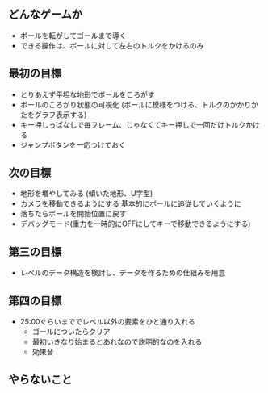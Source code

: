 
どんなゲームか
--------------

*   ボールを転がしてゴールまで導く
*   できる操作は、ボールに対して左右のトルクをかけるのみ

最初の目標
----------

*   とりあえず平坦な地形でボールをころがす
*   ボールのころがり状態の可視化
    (ボールに模様をつける、トルクのかかりかたをグラフ表示する)
*   キー押しっぱなしで毎フレーム、じゃなくてキー押しで一回だけトルクかける
*   ジャンプボタンを一応つけておく

次の目標
--------

*   地形を増やしてみる
    (傾いた地形、U字型)
*   カメラを移動できるようにする
    基本的にボールに追従していくように
*   落ちたらボールを開始位置に戻す
*   デバッグモード(重力を一時的にOFFにしてキーで移動できるようにする)

第三の目標
----------

*   レベルのデータ構造を検討し、データを作るための仕組みを用意

第四の目標
----------

*   25:00ぐらいまででレベル以外の要素をひと通り入れる
    *   ゴールについたらクリア
    *   最初いきなり始まるとあれなので説明的なのを入れる
	*   効果音

やらないこと
------------



